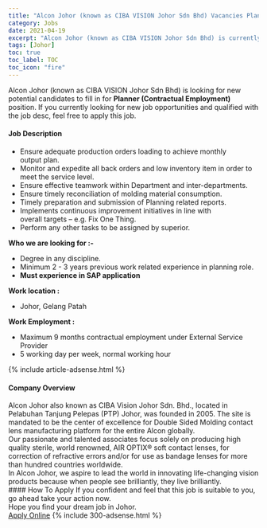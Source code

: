 ```yaml
---
title: "Alcon Johor (known as CIBA VISION Johor Sdn Bhd) Vacancies Planner (Contractual Employment)" 
category: Jobs 
date: 2021-04-19 
excerpt: "Alcon Johor (known as CIBA VISION Johor Sdn Bhd) is currently looking for suitable person to fill in the Planner (Contractual Employment) which based in Johor" 
tags: [Johor] 
toc: true 
toc_label: TOC 
toc_icon: "fire" 
--- 
```


<p>Alcon Johor (known as CIBA VISION Johor Sdn Bhd) is looking for new potential candidates to fill in for <b>Planner (Contractual Employment)</b> position. If you currently looking for new job opportunities and qualified with the job desc, feel free to apply this job.
</p><div><div><h4>Job Description</h4></div><div><div><span><div><ul><li>Ensure adequate production orders loading to achieve monthly output&#160;plan.</li><li>Monitor and expedite all back orders and low inventory item in order&#160;to meet the service level.</li><li>Ensure effective teamwork within Department and inter-departments.</li><li>Ensure timely reconciliation of molding material consumption.</li><li>Timely preparation and submission of Planning related reports.</li><li>Implements continuous improvement initiatives in line with overall&#160;targets &#8211; e.g. Fix One Thing.</li><li>Perform any other tasks to be assigned by superior.</li></ul><div><strong>Who we are looking for :-</strong></div><ul><li>Degree in any discipline.</li><li>Minimum&#160;2 - 3 years previous work related experience in planning role.</li><li><strong>Must&#160;experience in SAP application</strong></li></ul><div><strong>Work location :</strong></div><ul><li>Johor, Gelang Patah</li></ul><div><strong>Work Employment :</strong></div><ul><li>Maximum 9 months contractual employment under External Service Provider</li><li>5 working day per week, normal working hour</li></ul></div></span></div></div></div> 
{% include article-adsense.html %} 
<div><div><h4>Company Overview</h4></div><div><div><span><div><div>
	Alcon Johor also known as CIBA Vision Johor Sdn. Bhd., located in Pelabuhan Tanjung Pelepas (PTP) Johor, was founded in 2005. The site is mandated to be the center of excellence for Double Sided Molding contact lens manufacturing platform for the entire Alcon globally.</div>
<div>
	Our passionate and talented associates focus solely on producing high quality sterile, world renowned, AIR OPTIX&#174; soft contact lenses, for correction of refractive errors and/or for use as bandage lenses for more than hundred countries worldwide.</div>
<div>
	In Alcon Johor, we aspire to lead the world in innovating life-changing vision products because when people see brilliantly, they live brilliantly.</div></div></span></div></div></div> 
#### How To Apply 
If you confident and feel that this job is suitable to you, go ahead take your action now. <br/> 
Hope you find your dream job in Johor. <br/> 
<a href="https://www.jobstreet.com.my/en/job/planner-contractual-employment-4541696?jobId=jobstreet-my-job-4541696&" class="btn btn--info" target="_blank" rel="nofollow noopenner">Apply Online</a> 
{% include 300-adsense.html %} 